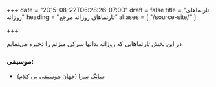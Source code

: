 +++
date = "2015-08-22T06:28:26-07:00"
draft = false
title = "تارنماهای روزانه"
heading = "تارنماهای روزانه مرجع"
aliases = [
    "/source-site/"
]

+++

در این بخش تارنماهایی کە روزانه بدانها سرکی میزنم را ذخیره می‌نمایم

### موسیقی:
- [سانگ سرا (جهان موسیقی بی کلام)](https://songsara.net/)
